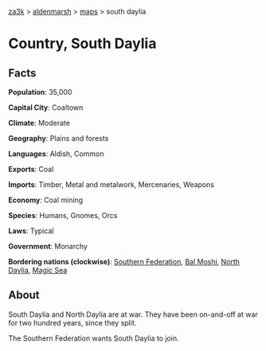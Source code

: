 [za3k](/) > [aldenmarsh](/aldenmarsh) > [maps](maps.md) > south daylia

# Country, South Daylia
## Facts
**Population**: 35,000

**Capital City**: Coaltown 

**Climate**: Moderate

**Geography**: Plains and forests

**Languages**: Aldish, Common

**Exports**: Coal

**Imports**: Timber, Metal and metalwork, Mercenaries, Weapons

**Economy**: Coal mining

**Species**: Humans, Gnomes, Orcs

**Laws**: Typical

**Government**: Monarchy

**Bordering nations (clockwise)**: [Southern Federation](southern_federation.md), [Bal Moshi](bal_moshi.md), [North Daylia](north_daylia.md), [Magic Sea](magic_sea.md)

## About
South Daylia and North Daylia are at war. They have been on-and-off at war for two hundred years, since they split.

The Southern Federation wants South Daylia to join.
